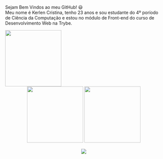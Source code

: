 Sejam Bem Vindos ao meu GitHub!  :smiley:
<br>
Meu nome é Kerlen Cristina, tenho 23 anos e sou estudante do 4º poríodo de Ciência da Computação e estou no módulo de Front-end do curso de Desenvolvimento Web na Trybe.
<br>
<div>
  <img height="180em" src="https://dev.to/chipd/i-made-some-dev-to-loading-gifs-which-is-best-i1m"/>
</div>

<!-- GITHUB STATUS -->
<div align="center">
  <img height="180em" src="https://github-readme-stats.vercel.app/api?username=KerlenDias&show_icons=true&theme=dark&include_all_commits=true&count_private=true"/>
  <img height="180em" src="https://github-readme-stats.vercel.app/api/top-langs/?username=KerlenDias&layout=compact&langs_count=10&theme=dark"/>

  <!-- TEMAS: dark, radical, merko, gruvbox, tokyonight, onedark, cobalt, synthwave, highcontrast, dracula -->
</div>

<br>
<!-- REDES SOCIAIS -->
<div align="center">
  <a href="https://www.linkedin.com/in/kerlen-dias-04b90b17a/" target="_blank"><img src="https://img.shields.io/badge/-LinkedIn-%230077B5?style=for-the-badge&logo=linkedin&logoColor=white" target="_blank"></a>  
</div>
<!--
**KerlenDias/KerlenDias** is a ✨ _special_ ✨ repository because its `README.md` (this file) appears on your GitHub profile. :smiley:

Here are some ideas to get you started:

- 🔭 I’m currently working on ...
- 🌱 I’m currently learning ...
- 👯 I’m looking to collaborate on ...
- 🤔 I’m looking for help with ...
- 💬 Ask me about ...
- 📫 How to reach me: ...
- 😄 Pronouns: ...
- ⚡ Fun fact: ...
-->
